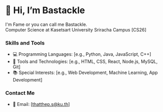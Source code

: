 # 👋 Hi, I’m Bastackle

I'm Fame or you can call me Bastackle.  
Computer Science at Kasetsart University Sriracha Campus [CS26]

### Skills and Tools
- 💻 Programming Languages: [e.g., Python, Java, JavaScript, C++]
- 🔧 Tools and Technologies: [e.g., HTML, CSS, React, Node.js, MySQL, Git]
- 📚 Special Interests: [e.g., Web Development, Machine Learning, App Development]

### Contact Me
- 📧 Email: [thatthep.s@ku.th]
